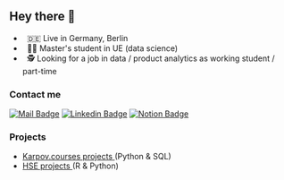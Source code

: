 ## Hey there 👋
- &nbsp; 🇩🇪 Live in Germany, Berlin
- &nbsp; 🧑‍💻 Master's student in UE (data science)
- &nbsp; 🕵️ Looking for a job in data / product analytics as working student / part-time   

### Contact me
[![Mail Badge](https://img.shields.io/badge/vvankushev%40gmail.com-purple?logo=gmail)](vvankushev@gmail.com)
[![Linkedin Badge](https://img.shields.io/badge/-LinkedIn-0e76a8?style=flat-square&logo=Linkedin&logoColor=white)](https://www.linkedin.com/in/vladislav-ankushev)
[![Notion Badge](https://img.shields.io/badge/Notion--portfolio-grey?logo=notion)](https://www.linkedin.com/in/vladislav-ankushev)

### Projects
- <a href="https://github.com/vladank99/Karpov.courses_projects"> Karpov.courses projects </a> (Python & SQL)
- <a href="https://github.com/vladank99/Diploma"> HSE projects </a> (R & Python)



